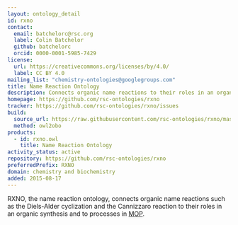 ```yaml
---
layout: ontology_detail
id: rxno
contact:
  email: batchelorc@rsc.org
  label: Colin Batchelor
  github: batchelorc
  orcid: 0000-0001-5985-7429
license:
  url: https://creativecommons.org/licenses/by/4.0/
  label: CC BY 4.0
mailing_list: "chemistry-ontologies@googlegroups.com"
title: Name Reaction Ontology
description: Connects organic name reactions to their roles in an organic synthesis and to processes in MOP
homepage: https://github.com/rsc-ontologies/rxno
tracker: https://github.com/rsc-ontologies/rxno/issues
build:
  source_url: https://raw.githubusercontent.com/rsc-ontologies/rxno/master/rxno.owl
  method: owl2obo
products:
  - id: rxno.owl
    title: Name Reaction Ontology
activity_status: active
repository: https://github.com/rsc-ontologies/rxno
preferredPrefix: RXNO
domain: chemistry and biochemistry
added: 2015-08-17
---
```


RXNO, the name reaction ontology, connects organic name reactions such as the Diels-Alder cyclization and the Cannizzaro reaction to their roles in an organic synthesis and to processes in <a href="mop.html">MOP</a>.
